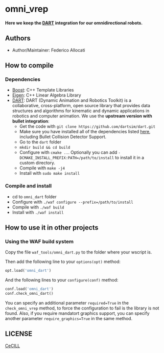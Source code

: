 # omni_vrep

#### Here we keep the [DART] integration for our omnidirectional robots.

## Authors

- Author/Maintainer: Federico Allocati

## How to compile

### Dependencies
- [Boost]: C++ Template Libraries
- [Eigen]: C++ Linear Algebra Library
- [DART]: DART (Dynamic Animation and Robotics Toolkit) is a collaborative, cross-platform, open source library that provides data structures and algorithms for kinematic and dynamic applications in robotics and computer animation. We use the **upstream version with bullet integration**:
    - Get the code with `git clone https://github.com/dartsim/dart.git`
    - Make sure you have installed all of the dependencies listed [here](https://github.com/dartsim/dart/wiki/DART%205.1%20Installation%20for%20Ubuntu#install-required-dependencies), including Bullet Collision Detector Support.
    - Go to the `dart` folder
    - `mkdir build && cd build`
    - Configure with `cmake ..`. Optionally you can add `-DCMAKE_INSTALL_PREFIX:PATH=/path/to/install` to install it in a custom directory.
    - Compile with `make -j4`
    - Install with `sudo make install`

### Compile and install

- cd to `omni_dart` folder
- Configure with `./waf configure --prefix=/path/to/install`
- Compile with `./waf build`
- Install with `./waf install`

## How to use it in other projects

### Using the WAF build system

Copy the file `waf_tools/omni_dart.py` to the folder where your wscript is.

Then add the following line to your `options(opt)` method:

```python
opt.load('omni_dart')
```

And the following lines to your `configure(conf)` method:

```python
conf.load('omni_dart')
conf.check_omni_dart()
```

You can specify an additional parameter `required=True` in the `check_omni_vrep` method, to force the configuration to fail is the library is not found.
Also, if you require mandatort graphics support, you can specify another parameter `require_graphics=True` in the same method.

## LICENSE

[CeCILL]

[DART]: http://dartsim.github.io/
[Boost]: http://www.boost.org
[Eigen]: http://eigen.tuxfamily.org/
[CeCILL]: http://www.cecill.info/index.en.html